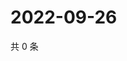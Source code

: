 # 2022-09-26

共 0 条

<!-- BEGIN WEIBO -->
<!-- 最后更新时间 Mon Sep 26 2022 18:20:42 GMT+0800 (China Standard Time) -->

<!-- END WEIBO -->
